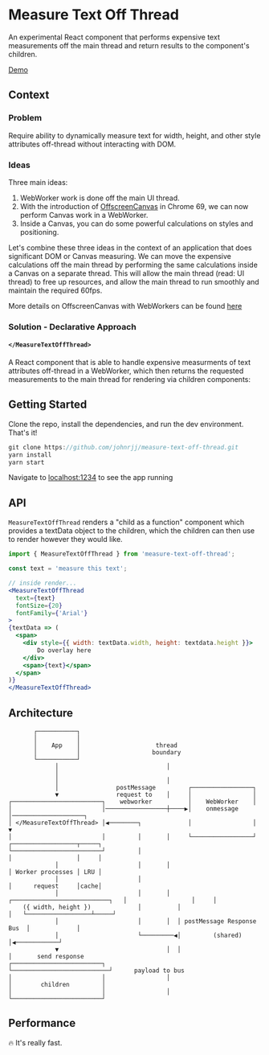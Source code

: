 # Measure Text Off Thread


An experimental React component that performs expensive text measurements off the main thread and return results to the component's children.

[Demo](https://measure-text-off-thread.surge.sh/)

## Context

### Problem

Require ability to dynamically measure text for width, height, and other style attributes off-thread without interacting with DOM.

### Ideas

Three main ideas:

1. WebWorker work is done off the main UI thread.
2. With the introduction of [OffscreenCanvas](https://developer.mozilla.org/en-US/docs/Web/API/OffscreenCanvas) in Chrome 69, we can now perform Canvas work in a WebWorker. 
3. Inside a Canvas, you can do some powerful calculations on styles and positioning. 

Let's combine these three ideas in the context of an application that does significant DOM or Canvas measuring. We can move the expensive calculations off the main thread by performing the same calculations inside a Canvas on a separate thread. This will allow the main thread (read: UI thread) to free up resources, and allow the main thread to run smoothly and maintain the required 60fps.

More details on OffscreenCanvas with WebWorkers can be found [here](https://developers.google.com/web/updates/2018/08/offscreen-canvas)



### Solution - Declarative Approach

#### ```</MeasureTextOffThread>```

A React component that is able to handle expensive measurments of text attributes off-thread in a WebWorker, which then returns the requested measurements to the main thread for rendering via children components: 



## Getting Started

Clone the repo, install the dependencies, and run the dev environment. That's it!

```js
git clone https://github.com/johnrjj/measure-text-off-thread.git
yarn install
yarn start
```

Navigate to [localhost:1234](localhost:1234) to see the app running

## API


`MeasureTextOffThread` renders a "child as a function" component which provides a textData object to the children, which the children can then use to render however they would like.

```jsx
import { MeasureTextOffThread } from 'measure-text-off-thread';

const text = 'measure this text';

// inside render...
<MeasureTextOffThread
  text={text}
  fontSize={20}
  fontFamily={'Arial'}
>
{textData => (
  <span>
    <div style={{ width: textData.width, height: textdata.height }}>
    	Do overlay here
    </div>
    <span>{text}</span>
  </span>
)}
</MeasureTextOffThread>
```


## Architecture

	       ┌───────────┐                                                                                     
	       │           │                                                                                     
	       │    App    │                     thread                                                          
	       │           │                    boundary                                                         
	       └───────────┘                                                                                     
	             │                              │                                                            
	             │                                                                                           
	             │                              │                                                            
	             │                postMessage         ┌─────────────────┐                                    
	             ▼                request to    │     │                 │                                    
	┌─────────────────────────┐    webworker          │    WebWorker    │                                    
	│                         │─────────────────┼────▶│    onmessage    │────────────────────┐               
	│ </MeasureTextOffThread> │◀────────┐             │                 │                    ▼               
	│                         │         │       │     └─────────────────┘          ┌──────────────────┬─────┐
	└─────────────────────────┘         │                                          │                  │     │
	             │                      │       │                                  │ Worker processes │ LRU │
	             │                      │                                          │      request     │cache│
	             │                      │       │  ┌───────────────────────────┐   │                  │     │
	    ({ width, height })             │          │                           │   └──────────────────┴─────┘
	             │                      │       │  │ postMessage Response Bus  │             │               
	             │                      └─────────◀│         (shared)          │◀────────────┘               
	             ▼                              │  │                           │       send response         
	┌─────────────────────────┐                    └───────────────────────────┘      payload to bus         
	│                         │                 │                                                            
	│        children         │                                                                              
	│                         │                 │                                                            
	└─────────────────────────┘                                                                              




## Performance

🔥 It's really fast.
